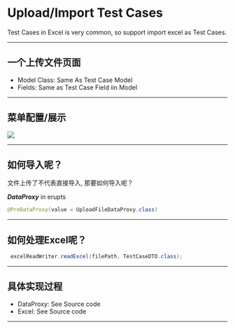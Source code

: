 # Upload/Import Test Cases

Test Cases in Excel is very common, so support import excel as Test Cases.

---

## 一个上传文件页面

- Model Class: Same As Test Case Model
- Fields: Same as Test Case Field iin Model

---

## 菜单配置/展示

![](/images/upload-tc.png)

---

## 如何导入呢？

文件上传了不代表直接导入, 那要如何导入呢？

***DataProxy*** in erupts

```java
@PreDataProxy(value = UploadFileDataProxy.class)
```

---

## 如何处理Excel呢？

```java
 excelReadWriter.readExcel(filePath, TestCaseDTO.class);
```

---

## 具体实现过程

- DataProxy: See Source code
- Excel: See Source code

---

